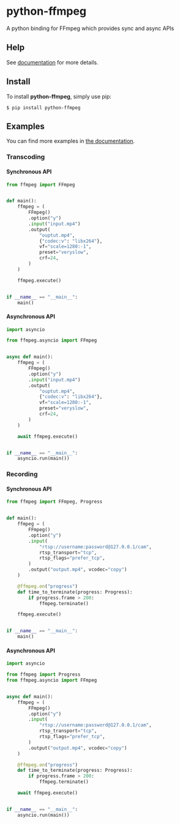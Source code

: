 # python-ffmpeg
A python binding for FFmpeg which provides sync and async APIs

## Help
See [documentation](https://python-ffmpeg.readthedocs.io) for more details.

## Install
To install **python-ffmpeg**, simply use pip:

```console
$ pip install python-ffmpeg
```

## Examples
You can find more examples in [the documentation](https://python-ffmpeg.readthedocs.io/).
### Transcoding
#### Synchronous API
```python
from ffmpeg import FFmpeg


def main():
    ffmpeg = (
        FFmpeg()
        .option("y")
        .input("input.mp4")
        .output(
            "ouptut.mp4",
            {"codec:v": "libx264"},
            vf="scale=1280:-1",
            preset="veryslow",
            crf=24,
        )
    )

    ffmpeg.execute()


if __name__ == "__main__":
    main()
```

#### Asynchronous API
``` python
import asyncio

from ffmpeg.asyncio import FFmpeg


async def main():
    ffmpeg = (
        FFmpeg()
        .option("y")
        .input("input.mp4")
        .output(
            "ouptut.mp4",
            {"codec:v": "libx264"},
            vf="scale=1280:-1",
            preset="veryslow",
            crf=24,
        )
    )

    await ffmpeg.execute()


if __name__ == "__main__":
    asyncio.run(main())
```

### Recording
#### Synchronous API
```python
from ffmpeg import FFmpeg, Progress


def main():
    ffmpeg = (
        FFmpeg()
        .option("y")
        .input(
            "rtsp://username:password@127.0.0.1/cam",
            rtsp_transport="tcp",
            rtsp_flags="prefer_tcp",
        )
        .output("output.mp4", vcodec="copy")
    )

    @ffmpeg.on("progress")
    def time_to_terminate(progress: Progress):
        if progress.frame > 200:
            ffmpeg.terminate()

    ffmpeg.execute()


if __name__ == "__main__":
    main()
```

#### Asynchronous API
``` python
import asyncio

from ffmpeg import Progress
from ffmpeg.asyncio import FFmpeg


async def main():
    ffmpeg = (
        FFmpeg()
        .option("y")
        .input(
            "rtsp://username:password@127.0.0.1/cam",
            rtsp_transport="tcp",
            rtsp_flags="prefer_tcp",
        )
        .output("output.mp4", vcodec="copy")
    )

    @ffmpeg.on("progress")
    def time_to_terminate(progress: Progress):
        if progress.frame > 200:
            ffmpeg.terminate()

    await ffmpeg.execute()


if __name__ == "__main__":
    asyncio.run(main())
```